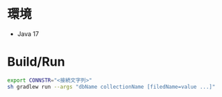 # 環境
- Java 17

# Build/Run
```sh
export CONNSTR="<接続文字列>"
sh gradlew run --args "dbName collectionName [filedName=value ...]"
```

